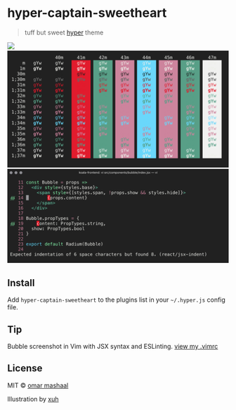 # hyper-captain-sweetheart

> tuff but sweet [hyper](https://hyper.is) theme

![](https://pbs.twimg.com/media/C3hxsYCW8AEEwSW.png:large)
![](screenshot.png)
![](vim.png)

## Install

Add `hyper-captain-sweetheart` to the plugins list in your `~/.hyper.js` config file.

## Tip

Bubble screenshot in Vim with JSX syntax and ESLinting. [view my .vimrc](https://gist.github.com/mashaal/8a3a6c498392ae2944a3b2a8b2bd5144)


## License

MIT © [omar mashaal](https://teacups.io)

Illustration by [xuh](http://gimb.tumblr.com)
